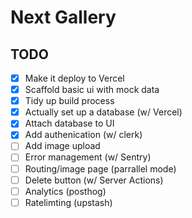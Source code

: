# Next Gallery

## TODO

- [x] Make it deploy to Vercel
- [x] Scaffold basic ui with mock data
- [x] Tidy up build process
- [x] Actually set up a database (w/ Vercel)
- [x] Attach database to UI
- [x] Add authenication (w/ clerk)
- [ ] Add image upload
- [ ] Error management (w/ Sentry)
- [ ] Routing/image page (parrallel mode)
- [ ] Delete button (w/ Server Actions)
- [ ] Analytics (posthog)
- [ ] Ratelimting (upstash)
